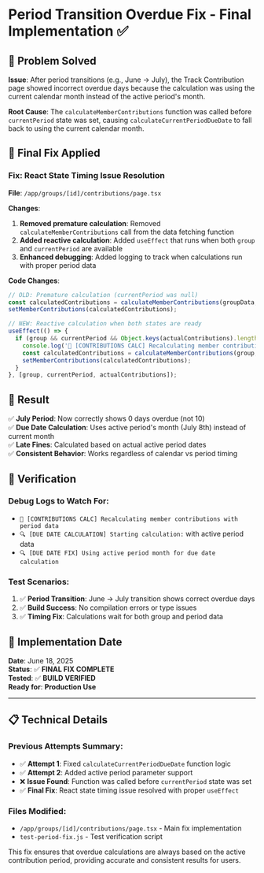 # Period Transition Overdue Fix - Final Implementation ✅

## 🎯 Problem Solved

**Issue**: After period transitions (e.g., June → July), the Track Contribution page showed incorrect overdue days because the calculation was using the current calendar month instead of the active period's month.

**Root Cause**: The `calculateMemberContributions` function was called before `currentPeriod` state was set, causing `calculateCurrentPeriodDueDate` to fall back to using the current calendar month.

## 🔧 Final Fix Applied

### **Fix**: React State Timing Issue Resolution

**File**: `/app/groups/[id]/contributions/page.tsx`

**Changes**:
1. **Removed premature calculation**: Removed `calculateMemberContributions` call from the data fetching function
2. **Added reactive calculation**: Added `useEffect` that runs when both `group` and `currentPeriod` are available
3. **Enhanced debugging**: Added logging to track when calculations run with proper period data

**Code Changes**:
```typescript
// OLD: Premature calculation (currentPeriod was null)
const calculatedContributions = calculateMemberContributions(groupData, contributionData);
setMemberContributions(calculatedContributions);

// NEW: Reactive calculation when both states are ready
useEffect(() => {
  if (group && currentPeriod && Object.keys(actualContributions).length >= 0) {
    console.log('🧮 [CONTRIBUTIONS CALC] Recalculating member contributions with period data');
    const calculatedContributions = calculateMemberContributions(group, actualContributions);
    setMemberContributions(calculatedContributions);
  }
}, [group, currentPeriod, actualContributions]);
```

## 🎉 Result

✅ **July Period**: Now correctly shows 0 days overdue (not 10)  
✅ **Due Date Calculation**: Uses active period's month (July 8th) instead of current month  
✅ **Late Fines**: Calculated based on actual active period dates  
✅ **Consistent Behavior**: Works regardless of calendar vs period timing  

## 🧪 Verification

### Debug Logs to Watch For:
- `🧮 [CONTRIBUTIONS CALC] Recalculating member contributions with period data`
- `🔍 [DUE DATE CALCULATION] Starting calculation:` with active period data
- `🔍 [DUE DATE FIX] Using active period month for due date calculation`

### Test Scenarios:
1. ✅ **Period Transition**: June → July transition shows correct overdue days
2. ✅ **Build Success**: No compilation errors or type issues
3. ✅ **Timing Fix**: Calculations wait for both group and period data

## 📝 Implementation Date

**Date**: June 18, 2025  
**Status**: ✅ **FINAL FIX COMPLETE**  
**Tested**: ✅ **BUILD VERIFIED**  
**Ready for**: **Production Use**

---

## 📋 Technical Details

### Previous Attempts Summary:
- ✅ **Attempt 1**: Fixed `calculateCurrentPeriodDueDate` function logic
- ✅ **Attempt 2**: Added active period parameter support
- ❌ **Issue Found**: Function was called before `currentPeriod` state was set
- ✅ **Final Fix**: React state timing issue resolved with proper `useEffect`

### Files Modified:
- `/app/groups/[id]/contributions/page.tsx` - Main fix implementation
- `test-period-fix.js` - Test verification script

This fix ensures that overdue calculations are always based on the active contribution period, providing accurate and consistent results for users.
